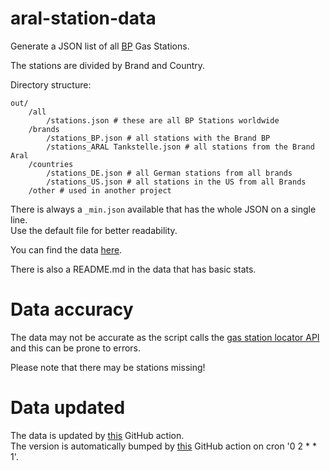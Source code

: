 # aral-station-data

Generate a JSON list of all [BP](https://www.bp.com/) Gas Stations.

The stations are divided by Brand and Country.

Directory structure:
````commandline
out/
    /all
        /stations.json # these are all BP Stations worldwide
    /brands
        /stations_BP.json # all stations with the Brand BP
        /stations_ARAL Tankstelle.json # all stations from the Brand Aral
    /countries
        /stations_DE.json # all German stations from all brands
        /stations_US.json # all stations in the US from all Brands
    /other # used in another project
````

There is always a ``_min.json`` available that has the whole JSON on a single line.  
Use the default file for better readability.

You can find the data [here](https://github.com/aral-preise/aral-station-data/tree/gh-pages).

There is also a README.md in the data that has basic stats.

# Data accuracy

The data may not be accurate as the script calls the [gas station locator API](https://mein.aral.de/tankstellenfinder/) and this can be prone to errors.  
  
Please note that there may be stations missing!

# Data updated

The data is updated by [this](https://github.com/aral-preise/aral-station-data/blob/main/.github/workflows/generate.yml) GitHub action.  
The version is automatically bumped by [this](https://github.com/aral-preise/aral-station-data/blob/main/.github/workflows/version.yml) GitHub action on cron '0 2 * * 1'.